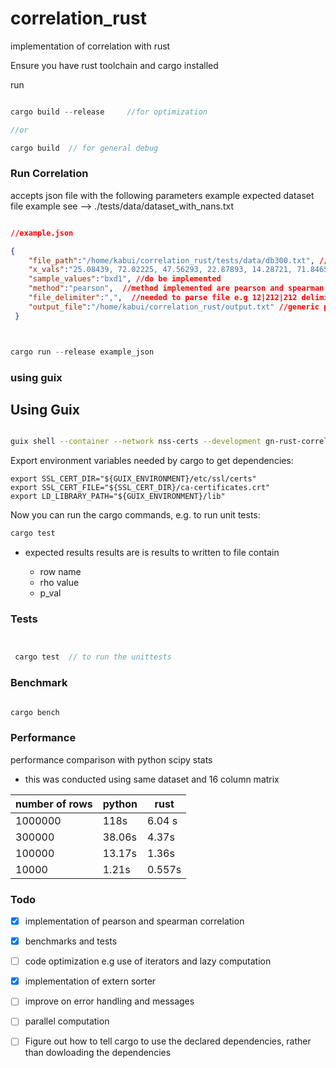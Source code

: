 # correlation_rust
implementation of correlation with rust


Ensure you have rust toolchain  and cargo installed

run 

``` rust 

cargo build --release     //for optimization 

//or

cargo build  // for general debug


```

### Run Correlation

accepts json file with the following parameters
example 
expected dataset file example see --> ./tests/data/dataset_with_nans.txt

``` json

//example.json

{
    "file_path":"/home/kabui/correlation_rust/tests/data/db300.txt", //bath to dataset file
    "x_vals":"25.08439, 72.02225, 47.56293, 22.87893, 14.28721, 71.84655, 87.81991, 84.86824, 6.72478, 5.72373, 73.47078, 63.74703",
    "sample_values":"bxd1", //do be implemented 
    "method":"pearson",  //method implemented are pearson and spearman
    "file_delimiter":",",  //needed to parse file e.g 12|212|212 delimiter=1
    "output_file":"/home/kabui/correlation_rust/output.txt" //generic path to ouput results
 }


```

``` rust 


cargo run --release example_json


```

### using guix

## Using Guix

```sh

guix shell --container --network nss-certs --development gn-rust-correlation
```

Export environment variables needed by cargo to get dependencies:

```
export SSL_CERT_DIR="${GUIX_ENVIRONMENT}/etc/ssl/certs"
export SSL_CERT_FILE="${SSL_CERT_DIR}/ca-certificates.crt"
export LD_LIBRARY_PATH="${GUIX_ENVIRONMENT}/lib"
```
Now you can run the cargo commands, e.g. to run unit tests:

``` rust 
cargo test
```


- expected results results are is results to written to file contain

   - row name
   - rho value
   - p_val



### Tests


``` rust


 cargo test  // to run the unittests


```


### Benchmark

``` rust

cargo bench

```

### Performance

performance comparison with python scipy stats
 

- this was conducted using same dataset and 16 column matrix




| number of rows      | python | rust |
| ----------- | ----------- | ---------|
| 1000000       |  118s | 6.04 s|  
| 300000      | 38.06s     |   4.37s      |
|100000   | 13.17s         |    1.36s   |               
| 10000   | 1.21s          | 0.557s|




### Todo


- [x] implementation of pearson and spearman correlation

- [x] benchmarks and tests


- [ ] code optimization e.g use of iterators and lazy computation

- [x] implementation of extern sorter


- [ ] improve on error handling and messages

- [ ] parallel computation

- [ ]  Figure out how to tell cargo to use the declared dependencies, rather than dowloading the dependencies




